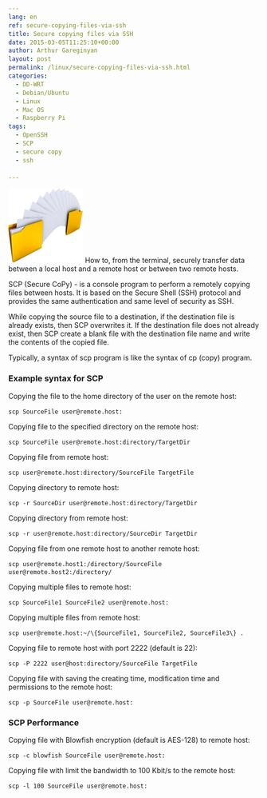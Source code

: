 ```yaml
---
lang: en
ref: secure-copying-files-via-ssh
title: Secure copying files via SSH
date: 2015-03-05T11:25:10+00:00
author: Arthur Gareginyan
layout: post
permalink: /linux/secure-copying-files-via-ssh.html
categories:
  - DD-WRT
  - Debian/Ubuntu
  - Linux
  - Mac OS
  - Raspberry Pi
tags:
  - OpenSSH
  - SCP
  - secure copy
  - ssh

---
```


![thumb](/images/copy-files-150x150.png)
How to, from the terminal, securely transfer data between a local host and a remote host or between two remote hosts.


SCP (Secure CoPy) - is a console program to perform a remotely copying files between hosts. It is based on the Secure Shell (SSH) protocol and provides the same authentication and same level of security as SSH.

While copying the source file to a destination, if the destination file is already exists, then SCP overwrites it. If the destination file does not already exist, then SCP create a blank file with the destination file name and write the contents of the copied file.

Typically, a syntax of scp program is like the syntax of cp (copy) program.


### Example syntax for SCP

Copying the file to the home directory of the user on the remote host:

```
scp SourceFile user@remote.host:
```

Copying file to the specified directory on the remote host:

```
scp SourceFile user@remote.host:directory/TargetDir
```

Copying file from remote host:

```
scp user@remote.host:directory/SourceFile TargetFile
```

Copying directory to remote host:

```
scp -r SourceDir user@remote.host:directory/TargetDir
```

Copying directory from remote host:

```
scp -r user@remote.host:directory/SourceDir TargetDir
```

Copying file from one remote host to another remote host:

```
scp user@remote.host1:/directory/SourceFile user@remote.host2:/directory/
```

Copying multiple files to remote host:

```
scp SourceFile1 SourceFile2 user@remote.host:
```

Copying multiple files from remote host:

```
scp user@remote.host:~/\{SourceFile1, SourceFile2, SourceFile3\} .
```

Copying file to remote host with port 2222 (default is 22):

```
scp -P 2222 user@host:directory/SourceFile TargetFile
```

Copying file with saving the creating time, modification time and permissions to the remote host:

```
scp -p SourceFile user@remote.host:
```


### SCP Performance

Copying file with Blowfish encryption (default is AES-128) to remote host:

```
scp -c blowfish SourceFile user@remote.host:
```

Copying file with limit the bandwidth to 100 Kbit/s to the remote host:

```
scp -l 100 SourceFile user@remote.host:
```
